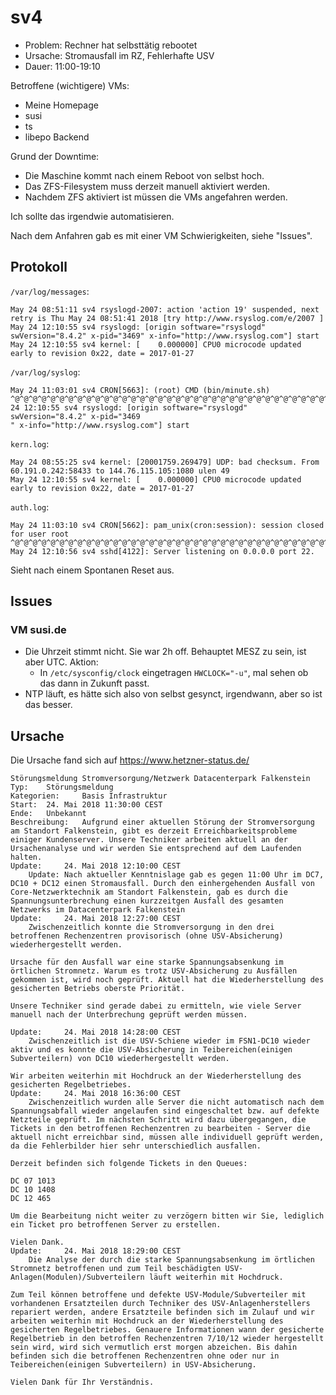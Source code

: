 # sv4

- Problem: Rechner hat selbsttätig rebootet
- Ursache: Stromausfall im RZ, Fehlerhafte USV
- Dauer: 11:00-19:10

Betroffene (wichtigere) VMs:

- Meine Homepage
- susi
- ts
- libepo Backend

Grund der Downtime:

- Die Maschine kommt nach einem Reboot von selbst hoch.
- Das ZFS-Filesystem muss derzeit manuell aktiviert werden.
- Nachdem ZFS aktiviert ist müssen die VMs angefahren werden.

Ich sollte das irgendwie automatisieren.

Nach dem Anfahren gab es mit einer VM Schwierigkeiten, siehe "Issues".


## Protokoll

`/var/log/messages`:
```
May 24 08:51:11 sv4 rsyslogd-2007: action 'action 19' suspended, next retry is Thu May 24 08:51:41 2018 [try http://www.rsyslog.com/e/2007 ]
May 24 12:10:55 sv4 rsyslogd: [origin software="rsyslogd" swVersion="8.4.2" x-pid="3469" x-info="http://www.rsyslog.com"] start
May 24 12:10:55 sv4 kernel: [    0.000000] CPU0 microcode updated early to revision 0x22, date = 2017-01-27
```

`/var/log/syslog`:
```
May 24 11:03:01 sv4 CRON[5663]: (root) CMD (bin/minute.sh)
^@^@^@^@^@^@^@^@^@^@^@^@^@^@^@^@^@^@^@^@^@^@^@^@^@^@^@^@^@^@^@^@^@^@^@^@^@^@^@^@^@^@^@^@^@^@^@^@^@^@^@^@^@^@^@^@^@^@^@May 24 12:10:55 sv4 rsyslogd: [origin software="rsyslogd" swVersion="8.4.2" x-pid="3469
" x-info="http://www.rsyslog.com"] start
```

`kern.log`:
```
May 24 08:55:25 sv4 kernel: [20001759.269479] UDP: bad checksum. From 60.191.0.242:58433 to 144.76.115.105:1080 ulen 49
May 24 12:10:55 sv4 kernel: [    0.000000] CPU0 microcode updated early to revision 0x22, date = 2017-01-27
```

`auth.log`:
```
May 24 11:03:10 sv4 CRON[5662]: pam_unix(cron:session): session closed for user root
^@^@^@^@^@^@^@^@^@^@^@^@^@^@^@^@^@^@^@^@^@^@^@^@^@^@^@^@^@^@^@^@^@^@^@^@^@^@^@^@^@^@^@^@^@^@^@^@^@^@^@^@^@^@^@^@^@^@^@^@^@^@^@^@^@^@^@^@^@^@^@^@^@^@^@^@^@^@^@^@^@^@^@^@^@^@^@^@^@^@^@^@^@^@^@^@
May 24 12:10:56 sv4 sshd[4122]: Server listening on 0.0.0.0 port 22.
```

Sieht nach einem Spontanen Reset aus.

## Issues

### VM susi.de

- Die Uhrzeit stimmt nicht.  Sie war 2h off.  Behauptet MESZ zu sein, ist aber UTC.  Aktion:
  - In `/etc/sysconfig/clock` eingetragen `HWCLOCK="-u"`, mal sehen ob das dann in Zukunft passt.
- NTP läuft, es hätte sich also von selbst gesynct, irgendwann, aber so ist das besser.

## Ursache

Die Ursache fand sich auf https://www.hetzner-status.de/

```
Störungsmeldung Stromversorgung/Netzwerk Datacenterpark Falkenstein 		
Typ: 	Störungsmeldung 	
Kategorien: 	Basis Infrastruktur
Start: 	24. Mai 2018 11:30:00 CEST
Ende: 	Unbekannt
Beschreibung: 	Aufgrund einer aktuellen Störung der Stromversorgung am Standort Falkenstein, gibt es derzeit Erreichbarkeitsprobleme einiger Kundenserver. Unsere Techniker arbeiten aktuell an der Ursachenanalyse und wir werden Sie entsprechend auf dem Laufenden halten.
Update: 	24. Mai 2018 12:10:00 CEST 	
	Update: Nach aktueller Kenntnislage gab es gegen 11:00 Uhr im DC7, DC10 + DC12 einen Stromausfall. Durch den einhergehenden Ausfall von Core-Netzwerktechnik am Standort Falkenstein, gab es durch die Spannungsunterbrechung einen kurzzeitgen Ausfall des gesamten Netzwerks im Datacenterpark Falkenstein
Update: 	24. Mai 2018 12:27:00 CEST 	
	Zwischenzeitlich konnte die Stromversorgung in den drei betroffenen Rechenzentren provisorisch (ohne USV-Absicherung) wiederhergestellt werden.

Ursache für den Ausfall war eine starke Spannungsabsenkung im örtlichen Stromnetz. Warum es trotz USV-Absicherung zu Ausfällen gekommen ist, wird noch geprüft. Aktuell hat die Wiederherstellung des gesicherten Betriebs oberste Priorität.

Unsere Techniker sind gerade dabei zu ermitteln, wie viele Server manuell nach der Unterbrechung geprüft werden müssen.

Update: 	24. Mai 2018 14:28:00 CEST 	
	Zwischenzeitlich ist die USV-Schiene wieder im FSN1-DC10 wieder aktiv und es konnte die USV-Absicherung in Teibereichen(einigen Subverteilern) von DC10 wiederhergestellt werden.

Wir arbeiten weiterhin mit Hochdruck an der Wiederherstellung des gesicherten Regelbetriebes.
Update: 	24. Mai 2018 16:36:00 CEST 	
	Zwischenzeitlich wurden alle Server die nicht automatisch nach dem Spannungsabfall wieder angelaufen sind eingeschaltet bzw. auf defekte Netzteile geprüft. Im nächsten Schritt wird dazu übergegangen, die Tickets in den betroffenen Rechenzentren zu bearbeiten - Server die aktuell nicht erreichbar sind, müssen alle individuell geprüft werden, da die Fehlerbilder hier sehr unterschiedlich ausfallen.

Derzeit befinden sich folgende Tickets in den Queues:

DC 07 1013
DC 10 1408
DC 12 465

Um die Bearbeitung nicht weiter zu verzögern bitten wir Sie, lediglich ein Ticket pro betroffenen Server zu erstellen.

Vielen Dank.
Update: 	24. Mai 2018 18:29:00 CEST 	
	Die Analyse der durch die starke Spannungsabsenkung im örtlichen Stromnetz betroffenen und zum Teil beschädigten USV-Anlagen(Modulen)/Subverteilern läuft weiterhin mit Hochdruck.

Zum Teil können betroffene und defekte USV-Module/Subverteiler mit vorhandenen Ersatzteilen durch Techniker des USV-Anlagenherstellers repariert werden, andere Ersatzteile befinden sich im Zulauf und wir arbeiten weiterhin mit Hochdruck an der Wiederherstellung des gesicherten Regelbetriebes. Genauere Informationen wann der gesicherte Regelbetrieb in den betroffen Rechenzentren 7/10/12 wieder hergestellt sein wird, wird sich vermutlich erst morgen abzeichen. Bis dahin befinden sich die betroffenen Rechenzentren ohne oder nur in Teibereichen(einigen Subverteilern) in USV-Absicherung.

Vielen Dank für Ihr Verständnis.
```
